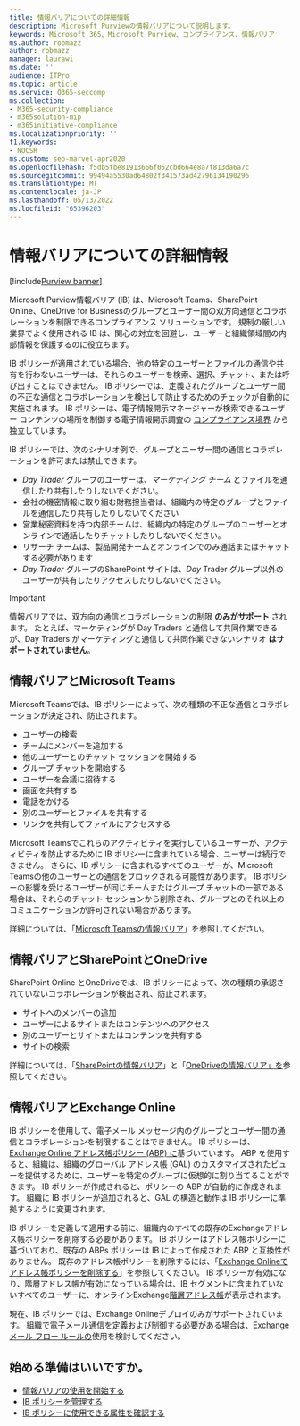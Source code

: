 ```yaml
---
title: 情報バリアについての詳細情報
description: Microsoft Purviewの情報バリアについて説明します。
keywords: Microsoft 365、Microsoft Purview、コンプライアンス、情報バリア
ms.author: robmazz
author: robmazz
manager: laurawi
ms.date: ''
audience: ITPro
ms.topic: article
ms.service: O365-seccomp
ms.collection:
- M365-security-compliance
- m365solution-mip
- m365initiative-compliance
ms.localizationpriority: ''
f1.keywords:
- NOCSH
ms.custom: seo-marvel-apr2020
ms.openlocfilehash: f5db5fbe81913666f052cbd664e8a7f813da6a7c
ms.sourcegitcommit: 99494a5530ad64802f341573ad42796134190296
ms.translationtype: MT
ms.contentlocale: ja-JP
ms.lasthandoff: 05/13/2022
ms.locfileid: "65396203"
---
```

# <a name="learn-about-information-barriers"></a>情報バリアについての詳細情報

[!include[Purview banner](../includes/purview-rebrand-banner.md)]

Microsoft Purview情報バリア (IB) は、Microsoft Teams、SharePoint Online、OneDrive for Businessのグループとユーザー間の双方向通信とコラボレーションを制限できるコンプライアンス ソリューションです。 規制の厳しい業界でよく使用される IB は、関心の対立を回避し、ユーザーと組織領域間の内部情報を保護するのに役立ちます。

IB ポリシーが適用されている場合、他の特定のユーザーとファイルの通信や共有を行わないユーザーは、それらのユーザーを検索、選択、チャット、または呼び出すことはできません。 IB ポリシーでは、定義されたグループとユーザー間の不正な通信とコラボレーションを検出して防止するためのチェックが自動的に実施されます。 IB ポリシーは、電子情報開示マネージャーが検索できるユーザー コンテンツの場所を制御する電子情報開示調査の [コンプライアンス境界](/microsoft-365/compliance/set-up-compliance-boundaries) から独立しています。

IB ポリシーでは、次のシナリオ例で、グループとユーザー間の通信とコラボレーションを許可または禁止できます。

- *Day Trader* グループのユーザーは、*マーケティング チーム* とファイルを通信したり共有したりしないでください。
- 会社の機密情報に取り組む財務担当者は、組織内の特定のグループとファイルを通信したり共有したりしないでください
- 営業秘密資料を持つ内部チームは、組織内の特定のグループのユーザーとオンラインで通話したりチャットしたりしないでください。
- リサーチ チームは、製品開発チームとオンラインでのみ通話またはチャットする必要があります
- *Day Trader* グループのSharePoint サイトは、*Day* Trader グループ以外のユーザーが共有したりアクセスしたりしないでください。

> [!IMPORTANT]
> 情報バリアでは、双方向の通信とコラボレーションの制限 **のみがサポート** されます。 たとえば、マーケティングが Day Traders と通信して共同作業できるが、Day Traders がマーケティングと通信して共同作業できないシナリオ **はサポートされていません**。

## <a name="information-barriers-and-microsoft-teams"></a>情報バリアとMicrosoft Teams

Microsoft Teamsでは、IB ポリシーによって、次の種類の不正な通信とコラボレーションが決定され、防止されます。

- ユーザーの検索
- チームにメンバーを追加する
- 他のユーザーとのチャット セッションを開始する
- グループ チャットを開始する
- ユーザーを会議に招待する
- 画面を共有する
- 電話をかける
- 別のユーザーとファイルを共有する
- リンクを共有してファイルにアクセスする

Microsoft Teamsでこれらのアクティビティを実行しているユーザーが、アクティビティを防止するために IB ポリシーに含まれている場合、ユーザーは続行できません。 さらに、IB ポリシーに含まれるすべてのユーザーが、Microsoft Teamsの他のユーザーとの通信をブロックされる可能性があります。 IB ポリシーの影響を受けるユーザーが同じチームまたはグループ チャットの一部である場合は、それらのチャット セッションから削除され、グループとのそれ以上のコミュニケーションが許可されない場合があります。

詳細については、「[Microsoft Teamsの情報バリア](/MicrosoftTeams/information-barriers-in-teams)」を参照してください。

## <a name="information-barriers-and-sharepoint-and-onedrive"></a>情報バリアとSharePointとOneDrive

SharePoint Online とOneDriveでは、IB ポリシーによって、次の種類の承認されていないコラボレーションが検出され、防止されます。

- サイトへのメンバーの追加
- ユーザーによるサイトまたはコンテンツへのアクセス
- 別のユーザーとサイトまたはコンテンツを共有する
- サイトの検索

詳細については、「[SharePointの情報バリア](/sharepoint/information-barriers)」と「[OneDriveの情報バリア」を](/onedrive/information-barriers)参照してください。

## <a name="information-barriers-and-exchange-online"></a>情報バリアとExchange Online

IB ポリシーを使用して、電子メール メッセージ内のグループとユーザー間の通信とコラボレーションを制限することはできません。 IB ポリシーは、[Exchange Online アドレス帳ポリシー (ABP) に](/exchange/address-books/address-book-policies/address-book-policies)基づいています。 ABP を使用すると、組織は、組織のグローバル アドレス帳 (GAL) のカスタマイズされたビューを提供するために、ユーザーを特定のグループに仮想的に割り当てることができます。 IB ポリシーが作成されると、ポリシーの ABP が自動的に作成されます。 組織に IB ポリシーが追加されると、GAL の構造と動作は IB ポリシーに準拠するように変更されます。

IB ポリシーを定義して適用する前に、組織内のすべての既存のExchangeアドレス帳ポリシーを削除する必要があります。 IB ポリシーはアドレス帳ポリシーに基づいており、既存の ABPs ポリシーは IB によって作成された ABP と互換性がありません。 既存のアドレス帳ポリシーを削除するには、「[Exchange Onlineでアドレス帳ポリシーを削除する](/exchange/address-books/address-book-policies/remove-an-address-book-policy)」を参照してください。 IB ポリシーが有効になり、階層アドレス帳が有効になっている場合は、IB セグメントに含まれていないすべてのユーザーに、オンラインExchange[階層アドレス帳](/exchange/address-books/hierarchical-address-books/hierarchical-address-books)が表示されます。

現在、IB ポリシーでは、Exchange Onlineデプロイのみがサポートされています。 組織で電子メール通信を定義および制御する必要がある場合は、[Exchangeメール フロー ルールの](/exchange/security-and-compliance/mail-flow-rules/mail-flow-rules)使用を検討してください。

## <a name="ready-to-get-started"></a>始める準備はいいですか。

- [情報バリアの使用を開始する](information-barriers-policies.md)
- [IB ポリシーを管理する](information-barriers-edit-segments-policies.md)
- [IB ポリシーに使用できる属性を確認する](information-barriers-attributes.md)
